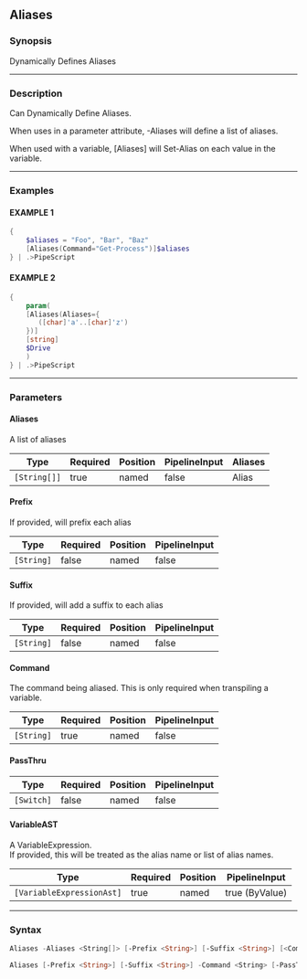 Aliases
-------




### Synopsis
Dynamically Defines Aliases



---


### Description

Can Dynamically Define Aliases.

When uses in a parameter attribute, -Aliases will define a list of aliases.

When used with a variable, [Aliases] will Set-Alias on each value in the variable.



---


### Examples
#### EXAMPLE 1
```PowerShell
{
    $aliases = "Foo", "Bar", "Baz"
    [Aliases(Command="Get-Process")]$aliases
} | .>PipeScript
```

#### EXAMPLE 2
```PowerShell
{
    param(
    [Aliases(Aliases={
       ([char]'a'..[char]'z')
    })]
    [string]
    $Drive
    )
} | .>PipeScript
```



---


### Parameters
#### **Aliases**

A list of aliases






|Type        |Required|Position|PipelineInput|Aliases|
|------------|--------|--------|-------------|-------|
|`[String[]]`|true    |named   |false        |Alias  |



#### **Prefix**

If provided, will prefix each alias






|Type      |Required|Position|PipelineInput|
|----------|--------|--------|-------------|
|`[String]`|false   |named   |false        |



#### **Suffix**

If provided, will add a suffix to each alias






|Type      |Required|Position|PipelineInput|
|----------|--------|--------|-------------|
|`[String]`|false   |named   |false        |



#### **Command**

The command being aliased.  This is only required when transpiling a variable.






|Type      |Required|Position|PipelineInput|
|----------|--------|--------|-------------|
|`[String]`|true    |named   |false        |



#### **PassThru**




|Type      |Required|Position|PipelineInput|
|----------|--------|--------|-------------|
|`[Switch]`|false   |named   |false        |



#### **VariableAST**

A VariableExpression.  
If provided, this will be treated as the alias name or list of alias names.






|Type                     |Required|Position|PipelineInput |
|-------------------------|--------|--------|--------------|
|`[VariableExpressionAst]`|true    |named   |true (ByValue)|





---


### Syntax
```PowerShell
Aliases -Aliases <String[]> [-Prefix <String>] [-Suffix <String>] [<CommonParameters>]
```
```PowerShell
Aliases [-Prefix <String>] [-Suffix <String>] -Command <String> [-PassThru] -VariableAST <VariableExpressionAst> [<CommonParameters>]
```
